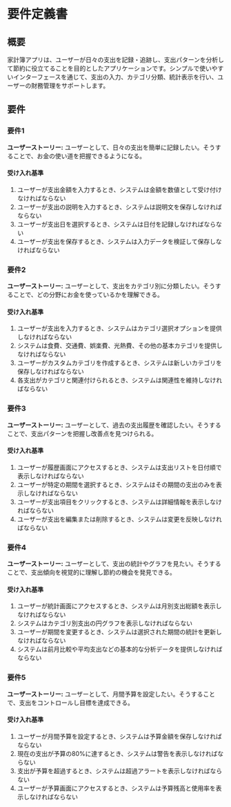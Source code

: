 # 要件定義書

## 概要

家計簿アプリは、ユーザーが日々の支出を記録・追跡し、支出パターンを分析して節約に役立てることを目的としたアプリケーションです。シンプルで使いやすいインターフェースを通じて、支出の入力、カテゴリ分類、統計表示を行い、ユーザーの財務管理をサポートします。

## 要件

### 要件1

**ユーザーストーリー:** ユーザーとして、日々の支出を簡単に記録したい。そうすることで、お金の使い道を把握できるようになる。

#### 受け入れ基準

1. ユーザーが支出金額を入力するとき、システムは金額を数値として受け付けなければならない
2. ユーザーが支出の説明を入力するとき、システムは説明文を保存しなければならない
3. ユーザーが支出日を選択するとき、システムは日付を記録しなければならない
4. ユーザーが支出を保存するとき、システムは入力データを検証して保存しなければならない

### 要件2

**ユーザーストーリー:** ユーザーとして、支出をカテゴリ別に分類したい。そうすることで、どの分野にお金を使っているかを理解できる。

#### 受け入れ基準

1. ユーザーが支出を入力するとき、システムはカテゴリ選択オプションを提供しなければならない
2. システムは食費、交通費、娯楽費、光熱費、その他の基本カテゴリを提供しなければならない
3. ユーザーがカスタムカテゴリを作成するとき、システムは新しいカテゴリを保存しなければならない
4. 各支出がカテゴリと関連付けられるとき、システムは関連性を維持しなければならない

### 要件3

**ユーザーストーリー:** ユーザーとして、過去の支出履歴を確認したい。そうすることで、支出パターンを把握し改善点を見つけられる。

#### 受け入れ基準

1. ユーザーが履歴画面にアクセスするとき、システムは支出リストを日付順で表示しなければならない
2. ユーザーが特定の期間を選択するとき、システムはその期間の支出のみを表示しなければならない
3. ユーザーが支出項目をクリックするとき、システムは詳細情報を表示しなければならない
4. ユーザーが支出を編集または削除するとき、システムは変更を反映しなければならない

### 要件4

**ユーザーストーリー:** ユーザーとして、支出の統計やグラフを見たい。そうすることで、支出傾向を視覚的に理解し節約の機会を発見できる。

#### 受け入れ基準

1. ユーザーが統計画面にアクセスするとき、システムは月別支出総額を表示しなければならない
2. システムはカテゴリ別支出の円グラフを表示しなければならない
3. ユーザーが期間を変更するとき、システムは選択された期間の統計を更新しなければならない
4. システムは前月比較や平均支出などの基本的な分析データを提供しなければならない

### 要件5

**ユーザーストーリー:** ユーザーとして、月間予算を設定したい。そうすることで、支出をコントロールし目標を達成できる。

#### 受け入れ基準

1. ユーザーが月間予算を設定するとき、システムは予算金額を保存しなければならない
2. 現在の支出が予算の80%に達するとき、システムは警告を表示しなければならない
3. 支出が予算を超過するとき、システムは超過アラートを表示しなければならない
4. ユーザーが予算画面にアクセスするとき、システムは予算残高と使用率を表示しなければならない